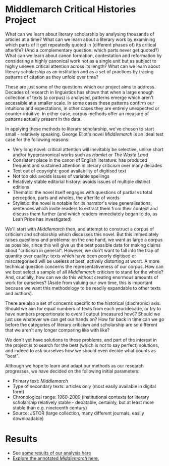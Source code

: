 # Middlemarch Critical Histories Project

What can we learn about literary scholarship by analysing thousands of articles at a time?
What can we learn about a literary work by examining which parts of it get repeatedly quoted in (different phases of) its critical afterlife? (And a complementary question: which parts never get quoted?)
What can we learn about canon formation, contestation and reformation by considering a highly canonical work not as a single unit but as subject to highly uneven critical attention across its length?
What can we learn about literary scholarship as an institution and as a set of practices by tracing patterns of citation as they unfold over time?

These are just some of the questions which our project aims to address. Decades of research in linguistics has shown that when a large enough collection of texts (a corpus) is analysed, patterns emerge which aren't accessible at a smaller scale. In some cases these patterns confirm our intuitions and expectations, in other cases they are entirely unexpected or counter-intuitive. In either case, corpus methods offer an measure of patterns actually present in the data.

In applying these methods to literary scholarship, we've chosen to start small - relatively speaking. George Eliot's novel _Middlemarch_ is an ideal test case for the following reasons:
- Very long novel: critical attention will inevitably be selective, unlike short and/or hypercanonical works such as _Hamlet_ or _The Waste Land_
- Consistent place in the canon of English literature: has produced frequent and sustained attention in literary criticism over many decades
- Text out of copyright: good availability of digitised text
- Not too old: avoids issues of variable spellings
- Relatively stable editorial history: avoids issues of multiple distinct editions
- Thematic: the novel itself engages with questions of partial vs total perception, parts and wholes, the afterlife of words
- Stylistic: the novel is notable for its narrator's wise generalisations, sentences which invite readers to extract them from their context and discuss them further (and which readers immediately began to do, as Leah Price has investigated)

We'll start with _Middlemarch_ then, and attempt to construct a corpus of criticism and scholarship which discusses this novel. But this immediately raises questions and problems: on the one hand, we want as large a corpus as possible, since this will give us the best possible data for making claims about "criticism in general". However, we don't want to fall into the trap of quantity over quality: texts which have been poorly digitised or miscategorised will be useless at best, actively distorting at worst. A more technical question concerns the representativeness of our corpus. How can we best select a sample of all _Middlemarch_ criticism to stand for the whole? And, crucially, how can we do this without creating enormous amounts of work for ourselves? (Aside from valuing our own time, this is important because we want this methodology to be readily expandable to other texts and authors).

There are also a set of concerns specific to the historical (diachronic) axis. Should we aim for equal numbers of texts from each year/decade, or try to have numbers proportionate to overall output (measured how)? Should we just use whatever we can get our hands on? How far back in time can we go before the categories of literary criticism and scholarship are so different that we aren't any longer comparing like with like?

We don't yet have solutions to these problems, and part of the interest in the project is to search for the best (which is not to say perfect) solutions, and indeed to ask ourselves how we should even decide what counts as "best".

Although we hope to learn and adapt our methods as our research progresses, we have decided on the following initial parameters:

- Primary text: _Middlemarch_
- Type of secondary texts: articles only (most easily available in digital form)
- Chronological range: 1960-2009 (institutional contexts for literary scholarship relatively stable - debatable, certainly, but at least more stable than e.g. nineteenth century)
- Source: JSTOR (large collection, many different journals, easily downloadable)


# Results

 - See [some results of our analysis here](https://github.com/lit-mod-viz/middlemarch-critical-histories/blob/master/notebooks/jstor-analysis.ipynb)
 - [Explore the annotated _Middlemarch_ here.](http://lit-mod-viz.github.io/middlemarch-critical-histories/annotated.html)
